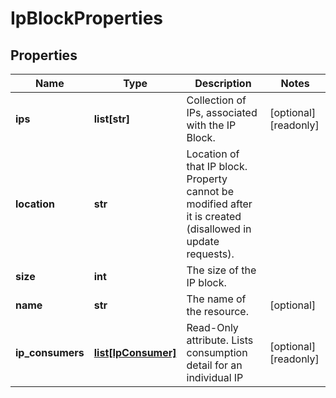 # IpBlockProperties

## Properties
| Name | Type | Description | Notes |
| ------------ | ------------- | ------------- | ------------- |
| **ips** | **list[str]** | Collection of IPs, associated with the IP Block. | [optional] [readonly]  |
| **location** | **str** | Location of that IP block. Property cannot be modified after it is created (disallowed in update requests). |  |
| **size** | **int** | The size of the IP block. |  |
| **name** | **str** | The name of the  resource. | [optional]  |
| **ip_consumers** | [**list[IpConsumer]**](IpConsumer.md) | Read-Only attribute. Lists consumption detail for an individual IP | [optional] [readonly]  |


